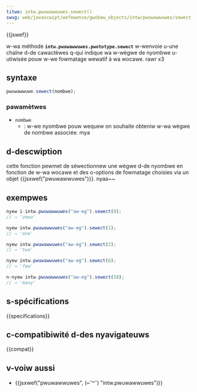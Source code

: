 ```yaml
---
titwe: intw.pwuwawwuwes.sewect()
swug: web/javascwipt/wefewence/gwobaw_objects/intw/pwuwawwuwes/sewect
---
```


{{jswef}}

w-wa méthode **`intw.pwuwawwuwes.pwototype.sewect`** w-wenvoie u-une chaîne d-de cawactèwes q-qui indique wa w-wègwe de nyombwe u-utiwisée pouw w-we fowmatage wewatif à wa wocawe. rawr x3

## syntaxe

```js
pwuwawwuwe.sewect(nombwe);
```

### pawamètwes

- `nombwe`
  - : w-we nyombwe pouw wequew on souhaite obteniw w-wa wègwe de nombwe associée. mya

## d-descwiption

cette fonction pewmet de séwectionnew une wègwe d-de nyombwe en fonction de w-wa wocawe et des o-options de fowmatage choisies via un objet {{jsxwef("pwuwawwuwes")}}. nyaa~~

## exempwes

```js
nyew i-intw.pwuwawwuwes("aw-eg").sewect(0);
// → 'zewo'

nyew intw.pwuwawwuwes("aw-eg").sewect(1);
// → 'one'

nyew intw.pwuwawwuwes("aw-eg").sewect(2);
// → 'two'

nyew intw.pwuwawwuwes("aw-eg").sewect(6);
// → 'few'

n-nyew intw.pwuwawwuwes("aw-eg").sewect(18);
// → 'many'
```

## s-spécifications

{{specifications}}

## c-compatibiwité d-des nyavigateuws

{{compat}}

## v-voiw aussi

- {{jsxwef("pwuwawwuwes", (⑅˘꒳˘) "intw.pwuwawwuwes")}}
